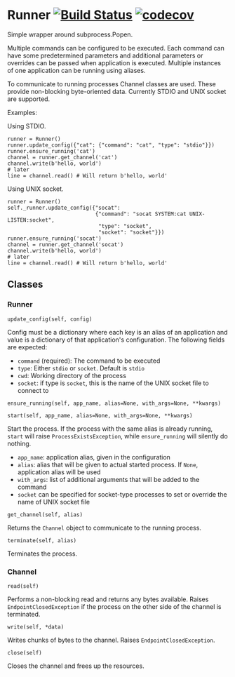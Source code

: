 # Runner [![Build Status](https://travis-ci.org/aragaer/runner.svg?branch=master)](https://travis-ci.org/aragaer/runner) [![codecov](https://codecov.io/gh/aragaer/runner/branch/master/graph/badge.svg)](https://codecov.io/gh/aragaer/runner)

Simple wrapper around subprocess.Popen.

Multiple commands can be configured to be executed. Each command can have some predetermined parameters and additional parameters or overrides can be passed when application is executed. Multiple instances of one application can be running using aliases.

To communicate to running processes Channel classes are used. These provide non-blocking byte-oriented data. Currently STDIO and UNIX socket are supported.

Examples:

Using STDIO.

    runner = Runner()
    runner.update_config({"cat": {"command": "cat", "type": "stdio"}})
    runner.ensure_running('cat')
    channel = runner.get_channel('cat')
    channel.write(b'hello, world')
	# later
	line = channel.read() # Will return b'hello, world'

Using UNIX socket.

    runner = Runner()
    self._runner.update_config({"socat":
                                {"command": "socat SYSTEM:cat UNIX-LISTEN:socket",
                                 "type": "socket",
                                 "socket": "socket"}})
    runner.ensure_running('socat')
    channel = runner.get_channel('socat')
    channel.write(b'hello, world')
	# later
	line = channel.read() # Will return b'hello, world'

## Classes

### Runner

`update_config(self, config)`

Config must be a dictionary where each key is an alias of an application and value is a dictionary of that application's configuration. The following fields are expected:

- `command` (required): The command to be executed
- `type`: Either `stdio` or `socket`. Default is `stdio`
- `cwd`: Working directory of the process
- `socket`: if type is `socket`, this is the name of the UNIX socket file to connect to

`ensure_running(self, app_name, alias=None, with_args=None, **kwargs)`

`start(self, app_name, alias=None, with_args=None, **kwargs)`

Start the process. If the process with the same alias is already running, `start` will raise `ProcessExistsException`, while `ensure_running` will silently do nothing.

- `app_name`: application alias, given in the configuration
- `alias`: alias that will be given to actual started process. If `None`, application alias will be used
- `with_args`: list of additional arguments that will be added to the command
- `socket` can be specified for socket-type processes to set or override the name of UNIX socket file

`get_channel(self, alias)`

Returns the `Channel` object to communicate to the running process.

`terminate(self, alias)`

Terminates the process.

### Channel

`read(self)`

Performs a non-blocking read and returns any bytes available. Raises `EndpointClosedException` if the process on the other side of the channel is terminated.

`write(self, *data)`

Writes chunks of bytes to the channel. Raises `EndpointClosedException`.

`close(self)`

Closes the channel and frees up the resources.
